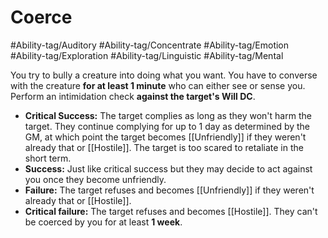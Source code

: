 # Coerce

#Ability-tag/Auditory 
#Ability-tag/Concentrate 
#Ability-tag/Emotion
#Ability-tag/Exploration 
#Ability-tag/Linguistic
#Ability-tag/Mental

You try to bully a creature into doing what you want. You have to converse with the creature **for at least 1 minute** who can either see or sense you. Perform an intimidation check **against the target's Will DC**.

* **Critical Success:** The target complies as long as they won't harm the target. They continue complying for up to 1 day as determined by the GM, at which point the target becomes [[Unfriendly]] if they weren't already that or [[Hostile]]. The target is too scared to retaliate in the short term.
* **Success:** Just like critical success but they may decide to act against you once they become unfriendly.
* **Failure:** The target refuses and becomes [[Unfriendly]] if they weren't already that or [[Hostile]].
* **Critical failure:** The target refuses and becomes [[Hostile]]. They can't be coerced by you for at least **1 week**.